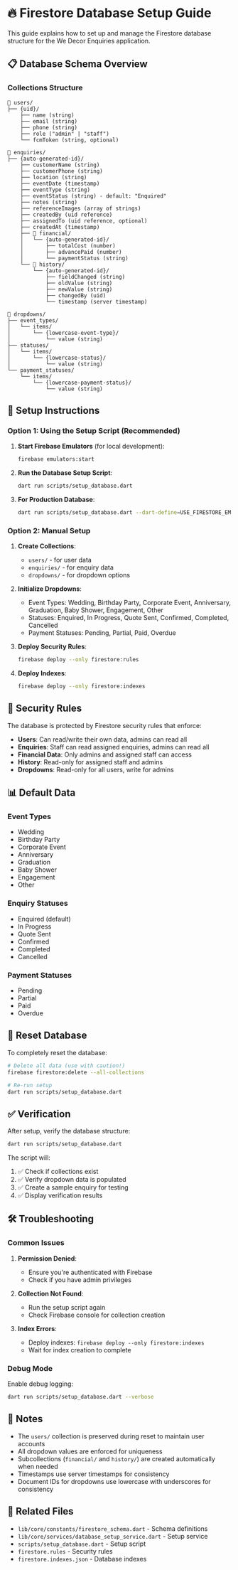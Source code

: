 # 🔥 Firestore Database Setup Guide

This guide explains how to set up and manage the Firestore database structure for the We Decor Enquiries application.

## 📋 Database Schema Overview

### Collections Structure

```
📁 users/
├── {uid}/
    ├── name (string)
    ├── email (string)
    ├── phone (string)
    ├── role ("admin" | "staff")
    └── fcmToken (string, optional)

📁 enquiries/
├── {auto-generated-id}/
    ├── customerName (string)
    ├── customerPhone (string)
    ├── location (string)
    ├── eventDate (timestamp)
    ├── eventType (string)
    ├── eventStatus (string) - default: "Enquired"
    ├── notes (string)
    ├── referenceImages (array of strings)
    ├── createdBy (uid reference)
    ├── assignedTo (uid reference, optional)
    ├── createdAt (timestamp)
    ├── 📁 financial/
    │   └── {auto-generated-id}/
    │       ├── totalCost (number)
    │       ├── advancePaid (number)
    │       └── paymentStatus (string)
    └── 📁 history/
        └── {auto-generated-id}/
            ├── fieldChanged (string)
            ├── oldValue (string)
            ├── newValue (string)
            ├── changedBy (uid)
            └── timestamp (server timestamp)

📁 dropdowns/
├── event_types/
│   └── items/
│       └── {lowercase-event-type}/
│           └── value (string)
├── statuses/
│   └── items/
│       └── {lowercase-status}/
│           └── value (string)
└── payment_statuses/
    └── items/
        └── {lowercase-payment-status}/
            └── value (string)
```

## 🚀 Setup Instructions

### Option 1: Using the Setup Script (Recommended)

1. **Start Firebase Emulators** (for local development):
   ```bash
   firebase emulators:start
   ```

2. **Run the Database Setup Script**:
   ```bash
   dart run scripts/setup_database.dart
   ```

3. **For Production Database**:
   ```bash
   dart run scripts/setup_database.dart --dart-define=USE_FIRESTORE_EMULATOR=false
   ```

### Option 2: Manual Setup

1. **Create Collections**:
   - `users/` - for user data
   - `enquiries/` - for enquiry data
   - `dropdowns/` - for dropdown options

2. **Initialize Dropdowns**:
   - Event Types: Wedding, Birthday Party, Corporate Event, Anniversary, Graduation, Baby Shower, Engagement, Other
   - Statuses: Enquired, In Progress, Quote Sent, Confirmed, Completed, Cancelled
   - Payment Statuses: Pending, Partial, Paid, Overdue

3. **Deploy Security Rules**:
   ```bash
   firebase deploy --only firestore:rules
   ```

4. **Deploy Indexes**:
   ```bash
   firebase deploy --only firestore:indexes
   ```

## 🔐 Security Rules

The database is protected by Firestore security rules that enforce:

- **Users**: Can read/write their own data, admins can read all
- **Enquiries**: Staff can read assigned enquiries, admins can read all
- **Financial Data**: Only admins and assigned staff can access
- **History**: Read-only for assigned staff and admins
- **Dropdowns**: Read-only for all users, write for admins

## 📊 Default Data

### Event Types
- Wedding
- Birthday Party
- Corporate Event
- Anniversary
- Graduation
- Baby Shower
- Engagement
- Other

### Enquiry Statuses
- Enquired (default)
- In Progress
- Quote Sent
- Confirmed
- Completed
- Cancelled

### Payment Statuses
- Pending
- Partial
- Paid
- Overdue

## 🔄 Reset Database

To completely reset the database:

```bash
# Delete all data (use with caution!)
firebase firestore:delete --all-collections

# Re-run setup
dart run scripts/setup_database.dart
```

## ✅ Verification

After setup, verify the database structure:

```bash
dart run scripts/setup_database.dart
```

The script will:
1. ✅ Check if collections exist
2. ✅ Verify dropdown data is populated
3. ✅ Create a sample enquiry for testing
4. ✅ Display verification results

## 🛠️ Troubleshooting

### Common Issues

1. **Permission Denied**:
   - Ensure you're authenticated with Firebase
   - Check if you have admin privileges

2. **Collection Not Found**:
   - Run the setup script again
   - Check Firebase console for collection creation

3. **Index Errors**:
   - Deploy indexes: `firebase deploy --only firestore:indexes`
   - Wait for index creation to complete

### Debug Mode

Enable debug logging:

```bash
dart run scripts/setup_database.dart --verbose
```

## 📝 Notes

- The `users/` collection is preserved during reset to maintain user accounts
- All dropdown values are enforced for uniqueness
- Subcollections (`financial/` and `history/`) are created automatically when needed
- Timestamps use server timestamps for consistency
- Document IDs for dropdowns use lowercase with underscores for consistency

## 🔗 Related Files

- `lib/core/constants/firestore_schema.dart` - Schema definitions
- `lib/core/services/database_setup_service.dart` - Setup service
- `scripts/setup_database.dart` - Setup script
- `firestore.rules` - Security rules
- `firestore.indexes.json` - Database indexes 